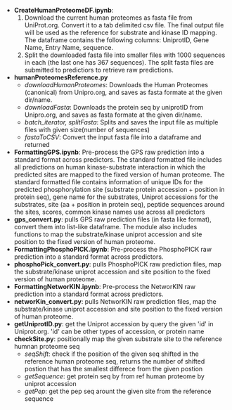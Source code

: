 - **CreateHumanProteomeDF.ipynb**:
  1. Download the current human proteomes as fasta file from UniProt.org. Convert it to a tab delimited csv file. The final output file will be used as the reference for substrate and kinase ID mapping. The dataframe contains the following columns: UniprotID, Gene Name, Entry Name, sequence. 
  2. Split the downloaded fasta file into smaller files with 1000 sequences in each (the last one has 367 sequences). The split fasta files are submitted to predictiors to retrieve raw predictions.
- **humanProteomesReference.py**
  - *downloadHumanProteomes*: Downloads the Human Proteomes (canonical) from Unipro.org, and saves as fasta formate at the given dir/name.
  - *downloadFasta*: Downloads the protein seq by uniprotID from Unipro.org, and saves as fasta formate at the given dir/name.
  - *batch_iterator, splitFasta*: Splits and saves the input file as multiple files with given size(number of sequences)
  - *fastaToCSV*: Convert the input fasta file into a dataframe and returned
- **FormattingGPS.ipynb**: Pre-process the GPS raw prediction into a standard format across predictors.  The standard formatted file includes all predictions on human kinase-substrate interaction in which the predicted sites are mapped to the fixed version of human proteome.  The standard formatted file contains information of unique IDs for the predicted phosphorylation site (substrate protein accession + position in protein seq), gene name for the substrates, Uniprot accessions for the substrates, site (aa + position in protein seq), peptide sequences around the sites, scores, common kinase names use across all predictors
- **gps_convert.py**: pulls GPS raw prediction files (in fasta like format), convert them into list-like dataframe.  The module also includes functions to map the substrate/kinase uniprot accession and site position to the fixed version of human proteome.
- **FormattingPhosphoPICK.ipynb**: Pre-process the PhosphoPICK raw prediction into a standard format across predictors.
- **phosphoPick_convert.py**: pulls PhosphoPICK raw prediction files, map the substrate/kinase uniprot accession and site position to the fixed version of human proteome.
- **FormattingNetworKIN.ipynb**: Pre-process the NetworKIN raw prediction into a standard format across predictors.
- **networKin_convert.py**: pulls NetworKIN raw prediction files, map the substrate/kinase uniprot accession and site position to the fixed version of human proteome.
- **getUniprotID.py**: get the Uniprot accession by query the given 'id' in Uniprot.org. 'id' can be other types of accession, or protein name
- **checkSite.py**: positionally map the given substrate site to the reference humnan proteome seq
  - *seqShift*: check if the position of the given seq shifted in the reference human proteome seq, returns the number of shifted postion that has the smallest differece from the given postion 
  - *getSequence*: get protein seq by from ref human proteome by uniprot accession
  - *getPep*: get the pep seq arount the given site from the reference sequence

